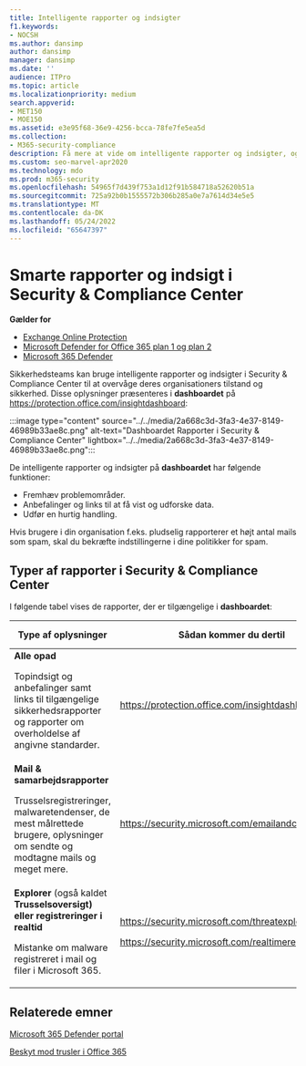 ```yaml
---
title: Intelligente rapporter og indsigter
f1.keywords:
- NOCSH
ms.author: dansimp
author: dansimp
manager: dansimp
ms.date: ''
audience: ITPro
ms.topic: article
ms.localizationpriority: medium
search.appverid:
- MET150
- MOE150
ms.assetid: e3e95f68-36e9-4256-bcca-78fe7fe5ea5d
ms.collection:
- M365-security-compliance
description: Få mere at vide om intelligente rapporter og indsigter, og hvordan du bruger dem til at få vist og udforske data og udføre hurtige handlinger.
ms.custom: seo-marvel-apr2020
ms.technology: mdo
ms.prod: m365-security
ms.openlocfilehash: 54965f7d439f753a1d12f91b584718a52620b51a
ms.sourcegitcommit: 725a92b0b1555572b306b285a0e7a7614d34e5e5
ms.translationtype: MT
ms.contentlocale: da-DK
ms.lasthandoff: 05/24/2022
ms.locfileid: "65647397"
---
```

# <a name="smart-reports-and-insights-in-the-security--compliance-center"></a>Smarte rapporter og indsigt i Security & Compliance Center

**Gælder for**
- [Exchange Online Protection](exchange-online-protection-overview.md)
- [Microsoft Defender for Office 365 plan 1 og plan 2](defender-for-office-365.md)
- [Microsoft 365 Defender](../defender/microsoft-365-defender.md)

Sikkerhedsteams kan bruge intelligente rapporter og indsigter i Security & Compliance Center til at overvåge deres organisationers tilstand og sikkerhed. Disse oplysninger præsenteres i **dashboardet** på <https://protection.office.com/insightdashboard>:

:::image type="content" source="../../media/2a668c3d-3fa3-4e37-8149-46989b33ae8c.png" alt-text="Dashboardet Rapporter i Security & Compliance Center" lightbox="../../media/2a668c3d-3fa3-4e37-8149-46989b33ae8c.png":::

De intelligente rapporter og indsigter på **dashboardet** har følgende funktioner:

- Fremhæv problemområder.
- Anbefalinger og links til at få vist og udforske data.
- Udfør en hurtig handling.

Hvis brugere i din organisation f.eks. pludselig rapporterer et højt antal mails som spam, skal du bekræfte indstillingerne i dine politikker for spam.

## <a name="types-of-reports-in-the-security--compliance-center"></a>Typer af rapporter i Security & Compliance Center

I følgende tabel vises de rapporter, der er tilgængelige i **dashboardet**:

|Type af oplysninger|Sådan kommer du dertil|Her kan du få mere at vide|
|---|---|---|
|**Alle opad** <p> Topindsigt og anbefalinger samt links til tilgængelige sikkerhedsrapporter og rapporter om overholdelse af angivne standarder.|<https://protection.office.com/insightdashboard>|[Rapporter i Security & Compliance Center](../../compliance/reports-in-security-and-compliance.md)|
|**Mail & samarbejdsrapporter** <p> Trusselsregistreringer, malwaretendenser, de mest målrettede brugere, oplysninger om sendte og modtagne mails og meget mere.|<https://security.microsoft.com/emailandcollabreport>|[Få vist sikkerhedsrapporter for mail](view-email-security-reports.md) <p> [Få vist rapporter for Defender for Office 365](view-reports-for-mdo.md)|
|**Explorer** (også kaldet **Trusselsoversigt) eller registreringer i realtid** <p> Mistanke om malware registreret i mail og filer i Microsoft 365.|<https://security.microsoft.com/threatexplorer> <p> <https://security.microsoft.com/realtimereports>|[Threat Explorer (eller registreringer i realtid)](threat-explorer.md)|

## <a name="related-topics"></a>Relaterede emner

[Microsoft 365 Defender portal](../defender/microsoft-365-defender.md#the-microsoft-365-defender-portal)

[Beskyt mod trusler i Office 365](protect-against-threats.md)
